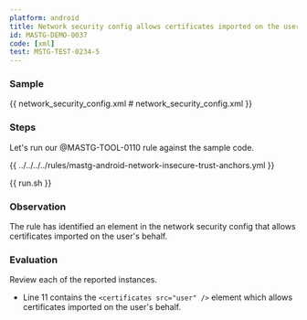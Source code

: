 ```yaml
---
platform: android
title: Network security config allows certificates imported on the user's behalf
id: MASTG-DEMO-0037
code: [xml]
test: MSTG-TEST-0234-5
---
```


### Sample

{{ network_security_config.xml # network_security_config.xml }}

### Steps

Let's run our @MASTG-TOOL-0110 rule against the sample code.

{{ ../../../../rules/mastg-android-network-insecure-trust-anchors.yml }}

{{ run.sh }}

### Observation

The rule has identified an element in the network security config that allows certificates imported on the user's behalf.

### Evaluation

Review each of the reported instances.

- Line 11 contains the `<certificates src="user" />` element which allows certificates imported on the user's behalf.
